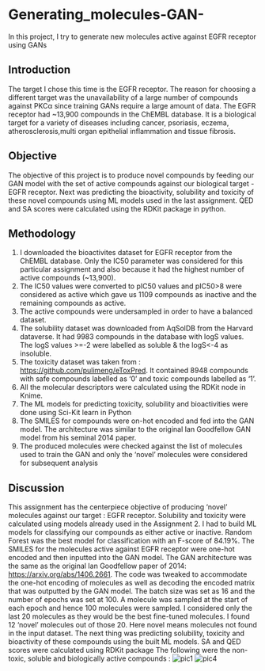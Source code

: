 # Generating_molecules-GAN-
In this project, I try to generate new molecules active against EGFR receptor using GANs
## Introduction
The target I chose this time is the EGFR receptor. The reason for choosing a different
target was the unavailability of a large number of compounds against PKCα since
training GANs require a large amount of data. The EGFR receptor had ~13,900
compounds in the ChEMBL database. It is a biological target for a variety of diseases
including cancer, psoriasis, eczema, atherosclerosis,multi organ epithelial inflammation
and tissue fibrosis.
## Objective
The objective of this project is to produce novel compounds by feeding our GAN model
with the set of active compounds against our biological target - EGFR receptor. Next
was predicting the bioactivity, solubility and toxicity of these novel compounds using ML
models used in the last assignment. QED and SA scores were calculated using the
RDKit package in python.
## Methodology
1. I downloaded the bioactivites dataset for EGFR receptor from the ChEMBL
database. Only the IC50 parameter was considered for this particular assignment
and also because it had the highest number of active compounds (~13,900).
2. The IC50 values were converted to pIC50 values and pIC50>8 were considered
as active which gave us 1109 compounds as inactive and the remaining
compounds as active.
3. The active compounds were undersampled in order to have a balanced dataset.
4. The solubility dataset was downloaded from AqSolDB from the Harvard
dataverse. It had 9983 compounds in the database with logS values. The logS
values >=-2 were labelled as soluble & the logS<-4 as insoluble.
5. The toxicity dataset was taken from : https://github.com/pulimeng/eToxPred. It
contained 8948 compounds with safe compounds labelled as ‘0’ and toxic
compounds labelled as ‘1’.
6. All the molecular descriptors were calculated using the RDKit node in Knime.
7. The ML models for predicting toxicity, solubility and bioactivities were done using
Sci-Kit learn in Python
8. The SMILES for compounds were on-hot encoded and fed into the GAN model.
The architecture was similar to the original Ian Goodfellow GAN model from his
seminal 2014 paper.
9. The produced molecules were checked against the list of molecules used to train
the GAN and only the ‘novel’ molecules were considered for subsequent
analysis
## Discussion
This assignment has the centerpiece objective of producing ‘novel’ molecules against
our target : EGFR receptor. Solubility and toxicity were calculated using models already
used in the Assignment 2. I had to build ML models for classifying our compounds as
either active or inactive. Random Forest was the best model for classification with an
F-score of 84.19%.
The SMILES for the molecules active against EGFR receptor were one-hot encoded
and then inputted into the GAN model. The GAN architecture was the same as the
original Ian Goodfellow paper of 2014: https://arxiv.org/abs/1406.2661. The code was
tweaked to accommodate the one-hot encoding of molecules as well as decoding the
encoded matrix that was outputted by the GAN model. The batch size was set as 16
and the number of epochs was set at 100. A molecule was sampled at the start of each
epoch and hence 100 molecules were sampled. I considered only the last 20 molecules
as they would be the best fine-tuned molecules. I found 12 ‘novel’ molecules out of
those 20. Here novel means molecules not found in the input dataset.
The next thing was predicting solubility, toxicity and bioactivity of these compounds
using the built ML models. SA and QED scores were calculated using RDKit package
The following were the non-toxic, soluble and biologically active compounds :
![pic1](https://user-images.githubusercontent.com/72453054/167280323-50f554fb-d033-4e1c-899b-3e7caf908097.png)
![pic4](https://user-images.githubusercontent.com/72453054/167280369-01d3984f-c5b8-4284-9d5a-d82b8de3deee.png)
